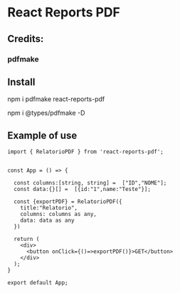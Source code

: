 # React Reports PDF

## Credits:
### pdfmake

## Install
npm i pdfmake react-reports-pdf

npm i @types/pdfmake -D

## Example of use
```
import { RelatorioPDF } from 'react-reports-pdf';


const App = () => {

  const columns:[string, string] =  ["ID","NOME"];
  const data:{}[] =  [{id:"1",name:"Teste"}];

  const {exportPDF} = RelatorioPDF({
    title:"Relatorio",
    columns: columns as any,
    data: data as any
  })

  return (
    <div>
      <button onClick={()=>exportPDF()}>GET</button>
    </div>
  );
}

export default App;
```